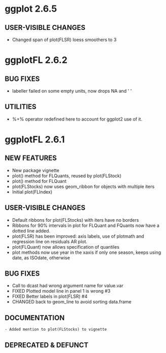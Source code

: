 # ggplot 2.6.5

## USER-VISIBLE CHANGES 
- Changed span of plot(FLSR) loess smoothers to 3

# ggplotFL 2.6.2

## BUG FIXES

- labeller failed on some empty units, now drops NA and ' '

## UTILITIES

- %+% operator redefined here to account for ggplot2 use of it.

# ggplotFL 2.6.1

## NEW FEATURES
- New package vignette
- plot() method for FLQuants, reused by plot(FLStock)
- plot() method for FLQuant
- plot(FLStocks) now uses geom_ribbon for objects with multiple iters
- Initial plot(FLIndex)

## USER-VISIBLE CHANGES 
- Default ribbons for plot(FLStocks) with iters have no borders
- Ribbons for 90% intervals in plot for FLQuant and FQuants now have a dotted line added.
- plot(FLSR) has been improved: axis labels, use of plotmath and regression line on residuals AR plot.
- plot(FLQuant) now allows specification of quantiles
- plot methods now use year in the xaxis if only one season, keeps using date, as ISOdate, otherwise

## BUG FIXES
- Call to dcast had wrong argument name for value.var
- FIXED Plotted model line in panel 1 is wrong #3
- FIXED Better labels in plot(FLSR) #4
- CHANGED back to geom_line to avoid sorting data.frame


## DOCUMENTATION
	- Added mention to plot(FLStocks) to vignette

## DEPRECATED & DEFUNCT

